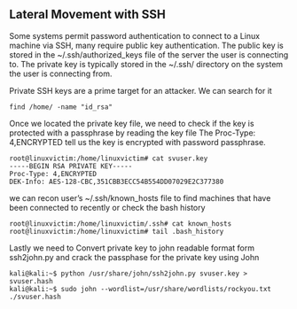 ## Lateral Movement with SSH

Some systems permit password authentication to connect to a Linux machine via SSH, many require public key authentication. The public key is stored in the ~/.ssh/authorized_keys 
file of the server the user is connecting to. The private key is typically stored in the ~/.ssh/ directory on the system the user is connecting from.

Private SSH keys are a prime target for an attacker. We can search for it
 
```
find /home/ -name "id_rsa"
```
Once we located the private key file, we need to check if the key is protected with a passphrase by reading the key file
The Proc-Type: 4,ENCRYPTED tell us the key is encrypted with password passphrase.
```
root@linuxvictim:/home/linuxvictim# cat svuser.key
-----BEGIN RSA PRIVATE KEY-----
Proc-Type: 4,ENCRYPTED
DEK-Info: AES-128-CBC,351CBB3ECC54B554DD07029E2C377380
```

we can recon user’s ~/.ssh/known_hosts file to find machines that have been connected to recently or check the bash history

```
root@linuxvictim:/home/linuxvictim/.ssh# cat known_hosts
root@linuxvictim:/home/linuxvictim# tail .bash_history
```
Lastly we need to Convert private key to john readable format form ssh2john.py and crack the passphase for the private key using John


```
kali@kali:~$ python /usr/share/john/ssh2john.py svuser.key > svuser.hash
kali@kali:~$ sudo john --wordlist=/usr/share/wordlists/rockyou.txt ./svuser.hash
```
